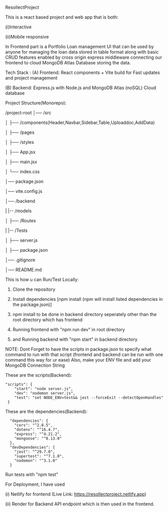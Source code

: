 ResollectProject

This is a react based project and web app that is both:

(i)Interactive

(ii)Mobile responsive

In Frontend part is a Portfolio Loan management UI that can be used by anyone for managing the loan data stored in table format along with basic CRUD features enabled by cross origin express middleware connecting our frontend to cloud MongoDB Atlas Database storing the data.

Tech Stack :
(A) Frontend: React components + Vite build for Fast updates and project management

(B) Backend: Express.js with Node.js and MongoDB Atlas (noSQL) Cloud database

Project Structure(Monorepo):

/project-root
│── /src

│ ├── /components(Header,Navbar,Sidebar,Table,Uploaddoc,AddData)

│ ├── /pages

│ ├── /styles

│ ├── App.jsx

│ ├── main.jsx

│ └── index.css

│── package.json

│── vite.config.js

│── /backend 

|   |-- /models

│   ├── /Routes

|   |-- /Tests

│   ├── server.js

│   ├── package.json

│── .gitignore

│── README.md

This is how u can Run/Test Locally:

1) Clone the repository
   
2) Install dependencies [npm install (npm will install listed dependencies in the package.json)]
   
3) npm install to be done in backend directory seperately other than the root directory which has frontend
   
4) Running frontend with "npm run dev" in root directory
   
5) and Running backend with "npm start" in backend directory
    
NOTE: Dont Forget to have the scripts in package.json to specify what command to run with that script (frontend and backend can be run with one command this way for ur ease)
Also, make your ENV file and add your MongoDB Connection String 

These are the scripts(Backend):

    "scripts": {
        "start": "node server.js",
        "dev": "nodemon server.js",
        "test": "set NODE_ENV=test&& jest --forceExit --detectOpenHandles"
     }

These are the dependencies(Backend):

      "dependencies": {
        "cors": "^2.8.5",
        "dotenv": "^16.4.7",
        "express": "^4.21.2",
        "mongoose": "^8.13.0"
      },
      "devDependencies": {
        "jest": "^29.7.0",
        "supertest": "^7.1.0",
        "nodemon": "^3.1.0"
      }

Run tests with "npm test"

For Deployment, I have used

(i) Netlify for frontend (Live Link: https://resollectproject.netlify.app)

(ii) Render for Backend API endpoint which is then used in the frontend.

